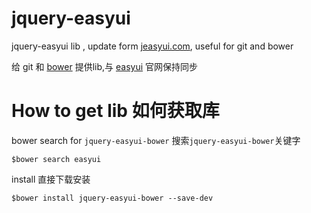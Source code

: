 jquery-easyui
=============

jquery-easyui lib , update form [jeasyui.com](http://www.jeasyui.com/), useful for git and bower  

给 git 和 [bower](http://bower.io) 提供lib,与 [easyui](http://www.jeasyui.com/) 官网保持同步

# How to get lib 如何获取库

bower search for `jquery-easyui-bower` 搜索`jquery-easyui-bower`关键字

	$bower search easyui

install 直接下载安装

	$bower install jquery-easyui-bower --save-dev
